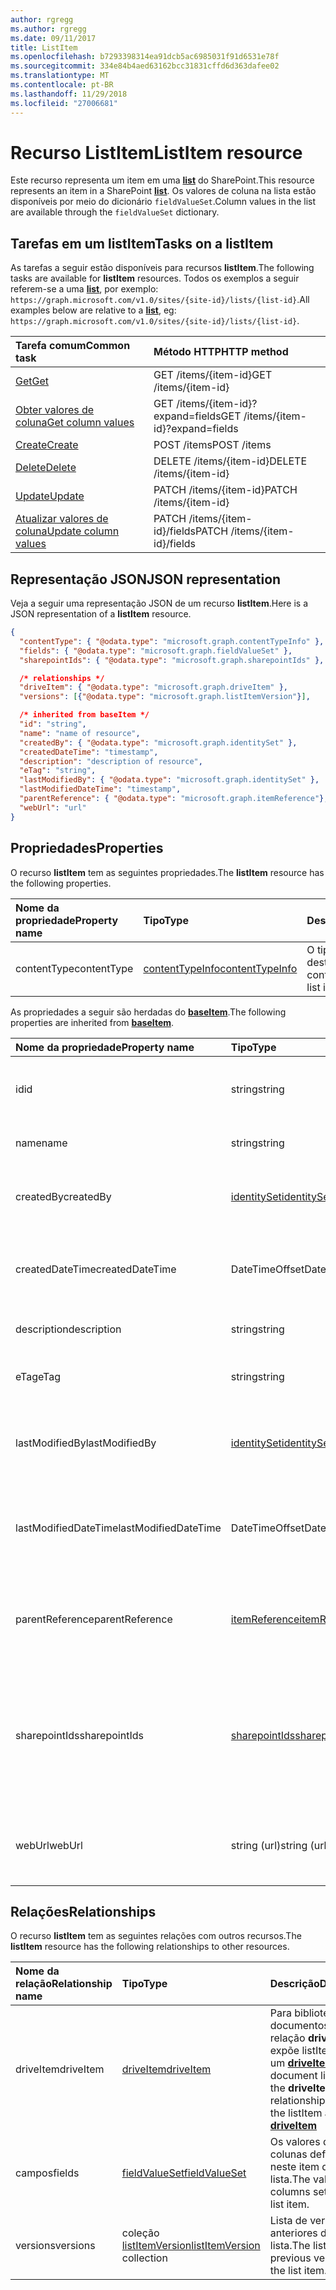 ```yaml
---
author: rgregg
ms.author: rgregg
ms.date: 09/11/2017
title: ListItem
ms.openlocfilehash: b7293398314ea91dcb5ac6985031f91d6531e78f
ms.sourcegitcommit: 334e84b4aed63162bcc31831cffd6d363dafee02
ms.translationtype: MT
ms.contentlocale: pt-BR
ms.lasthandoff: 11/29/2018
ms.locfileid: "27006681"
---
```

# <a name="listitem-resource"></a><span data-ttu-id="c92da-102">Recurso ListItem</span><span class="sxs-lookup"><span data-stu-id="c92da-102">ListItem resource</span></span>

<span data-ttu-id="c92da-103">Este recurso representa um item em uma **[list][]** do SharePoint.</span><span class="sxs-lookup"><span data-stu-id="c92da-103">This resource represents an item in a SharePoint **[list][]**.</span></span>
<span data-ttu-id="c92da-104">Os valores de coluna na lista estão disponíveis por meio do dicionário `fieldValueSet`.</span><span class="sxs-lookup"><span data-stu-id="c92da-104">Column values in the list are available through the `fieldValueSet` dictionary.</span></span>

## <a name="tasks-on-a-listitem"></a><span data-ttu-id="c92da-105">Tarefas em um listItem</span><span class="sxs-lookup"><span data-stu-id="c92da-105">Tasks on a listItem</span></span>

<span data-ttu-id="c92da-106">As tarefas a seguir estão disponíveis para recursos **listItem**.</span><span class="sxs-lookup"><span data-stu-id="c92da-106">The following tasks are available for **listItem** resources.</span></span>
<span data-ttu-id="c92da-107">Todos os exemplos a seguir referem-se a uma **[list][]**, por exemplo: `https://graph.microsoft.com/v1.0/sites/{site-id}/lists/{list-id}`.</span><span class="sxs-lookup"><span data-stu-id="c92da-107">All examples below are relative to a **[list][]**, eg: `https://graph.microsoft.com/v1.0/sites/{site-id}/lists/{list-id}`.</span></span>

| <span data-ttu-id="c92da-108">Tarefa comum</span><span class="sxs-lookup"><span data-stu-id="c92da-108">Common task</span></span>                    | <span data-ttu-id="c92da-109">Método HTTP</span><span class="sxs-lookup"><span data-stu-id="c92da-109">HTTP method</span></span>
|:-------------------------------|:------------------------
| <span data-ttu-id="c92da-110">[Get][]</span><span class="sxs-lookup"><span data-stu-id="c92da-110">[Get][]</span></span>                        | <span data-ttu-id="c92da-111">GET /items/{item-id}</span><span class="sxs-lookup"><span data-stu-id="c92da-111">GET /items/{item-id}</span></span>
| <span data-ttu-id="c92da-112">[Obter valores de coluna][Get]</span><span class="sxs-lookup"><span data-stu-id="c92da-112">[Get column values][Get]</span></span>       | <span data-ttu-id="c92da-113">GET /items/{item-id}?expand=fields</span><span class="sxs-lookup"><span data-stu-id="c92da-113">GET /items/{item-id}?expand=fields</span></span>
| <span data-ttu-id="c92da-114">[Create][]</span><span class="sxs-lookup"><span data-stu-id="c92da-114">[Create][]</span></span>                     | <span data-ttu-id="c92da-115">POST /items</span><span class="sxs-lookup"><span data-stu-id="c92da-115">POST /items</span></span>
| <span data-ttu-id="c92da-116">[Delete][]</span><span class="sxs-lookup"><span data-stu-id="c92da-116">[Delete][]</span></span>                     | <span data-ttu-id="c92da-117">DELETE /items/{item-id}</span><span class="sxs-lookup"><span data-stu-id="c92da-117">DELETE /items/{item-id}</span></span>
| <span data-ttu-id="c92da-118">[Update][]</span><span class="sxs-lookup"><span data-stu-id="c92da-118">[Update][]</span></span>                     | <span data-ttu-id="c92da-119">PATCH /items/{item-id}</span><span class="sxs-lookup"><span data-stu-id="c92da-119">PATCH /items/{item-id}</span></span>
| <span data-ttu-id="c92da-120">[Atualizar valores de coluna][Update]</span><span class="sxs-lookup"><span data-stu-id="c92da-120">[Update column values][Update]</span></span> | <span data-ttu-id="c92da-121">PATCH /items/{item-id}/fields</span><span class="sxs-lookup"><span data-stu-id="c92da-121">PATCH /items/{item-id}/fields</span></span>

[Get]: ../api/listitem-get.md
[Create]: ../api/listitem-create.md
[Delete]: ../api/listitem-delete.md
[Update]: ../api/listitem-update.md

## <a name="json-representation"></a><span data-ttu-id="c92da-126">Representação JSON</span><span class="sxs-lookup"><span data-stu-id="c92da-126">JSON representation</span></span>

<span data-ttu-id="c92da-127">Veja a seguir uma representação JSON de um recurso **listItem**.</span><span class="sxs-lookup"><span data-stu-id="c92da-127">Here is a JSON representation of a **listItem** resource.</span></span>

<!--{
  "blockType": "resource",
  "keyProperty": "id",
  "baseType": "microsoft.graph.baseItem",
  "@odata.type": "microsoft.graph.listItem"
}-->

```json
{
  "contentType": { "@odata.type": "microsoft.graph.contentTypeInfo" },
  "fields": { "@odata.type": "microsoft.graph.fieldValueSet" },
  "sharepointIds": { "@odata.type": "microsoft.graph.sharepointIds" },

  /* relationships */
  "driveItem": { "@odata.type": "microsoft.graph.driveItem" },
  "versions": [{"@odata.type": "microsoft.graph.listItemVersion"}],

  /* inherited from baseItem */
  "id": "string",
  "name": "name of resource",
  "createdBy": { "@odata.type": "microsoft.graph.identitySet" },
  "createdDateTime": "timestamp",
  "description": "description of resource",
  "eTag": "string",
  "lastModifiedBy": { "@odata.type": "microsoft.graph.identitySet" },
  "lastModifiedDateTime": "timestamp",
  "parentReference": { "@odata.type": "microsoft.graph.itemReference"},
  "webUrl": "url"
}
```

## <a name="properties"></a><span data-ttu-id="c92da-128">Propriedades</span><span class="sxs-lookup"><span data-stu-id="c92da-128">Properties</span></span>

<span data-ttu-id="c92da-129">O recurso **listItem** tem as seguintes propriedades.</span><span class="sxs-lookup"><span data-stu-id="c92da-129">The **listItem** resource has the following properties.</span></span>

| <span data-ttu-id="c92da-130">Nome da propriedade</span><span class="sxs-lookup"><span data-stu-id="c92da-130">Property name</span></span> | <span data-ttu-id="c92da-131">Tipo</span><span class="sxs-lookup"><span data-stu-id="c92da-131">Type</span></span>                | <span data-ttu-id="c92da-132">Descrição</span><span class="sxs-lookup"><span data-stu-id="c92da-132">Description</span></span>
|:--------------|:--------------------|:-------------------------------
| <span data-ttu-id="c92da-133">contentType</span><span class="sxs-lookup"><span data-stu-id="c92da-133">contentType</span></span>   | <span data-ttu-id="c92da-134">[contentTypeInfo][]</span><span class="sxs-lookup"><span data-stu-id="c92da-134">[contentTypeInfo][]</span></span> | <span data-ttu-id="c92da-135">O tipo de conteúdo deste item de lista</span><span class="sxs-lookup"><span data-stu-id="c92da-135">The content type of this list item</span></span>

<span data-ttu-id="c92da-136">As propriedades a seguir são herdadas do **[baseItem][]**.</span><span class="sxs-lookup"><span data-stu-id="c92da-136">The following properties are inherited from **[baseItem][]**.</span></span>

| <span data-ttu-id="c92da-137">Nome da propriedade</span><span class="sxs-lookup"><span data-stu-id="c92da-137">Property name</span></span>        | <span data-ttu-id="c92da-138">Tipo</span><span class="sxs-lookup"><span data-stu-id="c92da-138">Type</span></span>              | <span data-ttu-id="c92da-139">Descrição</span><span class="sxs-lookup"><span data-stu-id="c92da-139">Description</span></span>
|:---------------------|:------------------|:----------------------------------
| <span data-ttu-id="c92da-140">id</span><span class="sxs-lookup"><span data-stu-id="c92da-140">id</span></span>                   | <span data-ttu-id="c92da-141">string</span><span class="sxs-lookup"><span data-stu-id="c92da-141">string</span></span>            | <span data-ttu-id="c92da-p103">O identificador exclusivo do item. Somente leitura.</span><span class="sxs-lookup"><span data-stu-id="c92da-p103">The unique identifier of the item. Read-only.</span></span>
| <span data-ttu-id="c92da-144">name</span><span class="sxs-lookup"><span data-stu-id="c92da-144">name</span></span>                 | <span data-ttu-id="c92da-145">string</span><span class="sxs-lookup"><span data-stu-id="c92da-145">string</span></span>            | <span data-ttu-id="c92da-146">O nome/título do item.</span><span class="sxs-lookup"><span data-stu-id="c92da-146">The name / title of the item.</span></span>
| <span data-ttu-id="c92da-147">createdBy</span><span class="sxs-lookup"><span data-stu-id="c92da-147">createdBy</span></span>            | <span data-ttu-id="c92da-148">[identitySet][]</span><span class="sxs-lookup"><span data-stu-id="c92da-148">[identitySet][]</span></span>   | <span data-ttu-id="c92da-149">Identidade do criador desse item.</span><span class="sxs-lookup"><span data-stu-id="c92da-149">Identity of the creator of this item.</span></span> <span data-ttu-id="c92da-150">Somente leitura.</span><span class="sxs-lookup"><span data-stu-id="c92da-150">Read-only.</span></span>
| <span data-ttu-id="c92da-151">createdDateTime</span><span class="sxs-lookup"><span data-stu-id="c92da-151">createdDateTime</span></span>      | <span data-ttu-id="c92da-152">DateTimeOffset</span><span class="sxs-lookup"><span data-stu-id="c92da-152">DateTimeOffset</span></span>    | <span data-ttu-id="c92da-p105">A data e a hora da criação do item. Somente leitura.</span><span class="sxs-lookup"><span data-stu-id="c92da-p105">The date and time the item was created. Read-only.</span></span>
| <span data-ttu-id="c92da-155">description</span><span class="sxs-lookup"><span data-stu-id="c92da-155">description</span></span>          | <span data-ttu-id="c92da-156">string</span><span class="sxs-lookup"><span data-stu-id="c92da-156">string</span></span>            | <span data-ttu-id="c92da-157">O texto descritivo do item.</span><span class="sxs-lookup"><span data-stu-id="c92da-157">The descriptive text for the item.</span></span>
| <span data-ttu-id="c92da-158">eTag</span><span class="sxs-lookup"><span data-stu-id="c92da-158">eTag</span></span>                 | <span data-ttu-id="c92da-159">string</span><span class="sxs-lookup"><span data-stu-id="c92da-159">string</span></span>            | <span data-ttu-id="c92da-p106">ETag do item. Somente leitura.</span><span class="sxs-lookup"><span data-stu-id="c92da-p106">ETag for the item. Read-only.</span></span>                                                          |
| <span data-ttu-id="c92da-162">lastModifiedBy</span><span class="sxs-lookup"><span data-stu-id="c92da-162">lastModifiedBy</span></span>       | <span data-ttu-id="c92da-163">[identitySet][]</span><span class="sxs-lookup"><span data-stu-id="c92da-163">[identitySet][]</span></span>   | <span data-ttu-id="c92da-164">Identidade da última pessoa que alterou esse item.</span><span class="sxs-lookup"><span data-stu-id="c92da-164">Identity of the last modifier of this item.</span></span> <span data-ttu-id="c92da-165">Somente leitura.</span><span class="sxs-lookup"><span data-stu-id="c92da-165">Read-only.</span></span>
| <span data-ttu-id="c92da-166">lastModifiedDateTime</span><span class="sxs-lookup"><span data-stu-id="c92da-166">lastModifiedDateTime</span></span> | <span data-ttu-id="c92da-167">DateTimeOffset</span><span class="sxs-lookup"><span data-stu-id="c92da-167">DateTimeOffset</span></span>    | <span data-ttu-id="c92da-p108">A data e a hora que o item foi modificado pela última vez. Somente leitura.</span><span class="sxs-lookup"><span data-stu-id="c92da-p108">The date and time the item was last modified. Read-only.</span></span>
| <span data-ttu-id="c92da-170">parentReference</span><span class="sxs-lookup"><span data-stu-id="c92da-170">parentReference</span></span>      | <span data-ttu-id="c92da-171">[itemReference][]</span><span class="sxs-lookup"><span data-stu-id="c92da-171">[itemReference][]</span></span> | <span data-ttu-id="c92da-p109">Informações do pai, se o item tiver um pai. Leitura e gravação.</span><span class="sxs-lookup"><span data-stu-id="c92da-p109">Parent information, if the item has a parent. Read-write.</span></span>
| <span data-ttu-id="c92da-174">sharepointIds</span><span class="sxs-lookup"><span data-stu-id="c92da-174">sharepointIds</span></span>        | <span data-ttu-id="c92da-175">[sharepointIds][]</span><span class="sxs-lookup"><span data-stu-id="c92da-175">[sharepointIds][]</span></span> | <span data-ttu-id="c92da-p110">Retorna os identificadores úteis para fins de compatibilidade do REST do SharePoint. Somente leitura.</span><span class="sxs-lookup"><span data-stu-id="c92da-p110">Returns identifiers useful for SharePoint REST compatibility. Read-only.</span></span>
| <span data-ttu-id="c92da-178">webUrl</span><span class="sxs-lookup"><span data-stu-id="c92da-178">webUrl</span></span>               | <span data-ttu-id="c92da-179">string (url)</span><span class="sxs-lookup"><span data-stu-id="c92da-179">string (url)</span></span>      | <span data-ttu-id="c92da-p111">A URL que exibe o item no navegador. Somente leitura.</span><span class="sxs-lookup"><span data-stu-id="c92da-p111">URL that displays the item in the browser. Read-only.</span></span>

## <a name="relationships"></a><span data-ttu-id="c92da-182">Relações</span><span class="sxs-lookup"><span data-stu-id="c92da-182">Relationships</span></span>

 <span data-ttu-id="c92da-183">O recurso **listItem** tem as seguintes relações com outros recursos.</span><span class="sxs-lookup"><span data-stu-id="c92da-183">The **listItem** resource has the following relationships to other resources.</span></span>

| <span data-ttu-id="c92da-184">Nome da relação</span><span class="sxs-lookup"><span data-stu-id="c92da-184">Relationship name</span></span> | <span data-ttu-id="c92da-185">Tipo</span><span class="sxs-lookup"><span data-stu-id="c92da-185">Type</span></span>                           | <span data-ttu-id="c92da-186">Descrição</span><span class="sxs-lookup"><span data-stu-id="c92da-186">Description</span></span>
|:------------------|:-------------------------------|:-------------------------------
| <span data-ttu-id="c92da-187">driveItem</span><span class="sxs-lookup"><span data-stu-id="c92da-187">driveItem</span></span>         | <span data-ttu-id="c92da-188">[driveItem][]</span><span class="sxs-lookup"><span data-stu-id="c92da-188">[driveItem][]</span></span>                  | <span data-ttu-id="c92da-189">Para bibliotecas de documentos, a relação **driveItem** expõe listItem como um **[driveItem][]**</span><span class="sxs-lookup"><span data-stu-id="c92da-189">For document libraries, the **driveItem** relationship exposes the listItem as a **[driveItem][]**</span></span>
| <span data-ttu-id="c92da-190">campos</span><span class="sxs-lookup"><span data-stu-id="c92da-190">fields</span></span>            | <span data-ttu-id="c92da-191">[fieldValueSet][]</span><span class="sxs-lookup"><span data-stu-id="c92da-191">[fieldValueSet][]</span></span>              | <span data-ttu-id="c92da-192">Os valores das colunas definidos neste item de lista.</span><span class="sxs-lookup"><span data-stu-id="c92da-192">The values of the columns set on this list item.</span></span>
| <span data-ttu-id="c92da-193">versions</span><span class="sxs-lookup"><span data-stu-id="c92da-193">versions</span></span>          | <span data-ttu-id="c92da-194">coleção [listItemVersion][]</span><span class="sxs-lookup"><span data-stu-id="c92da-194">[listItemVersion][] collection</span></span> | <span data-ttu-id="c92da-195">Lista de versões anteriores do item da lista.</span><span class="sxs-lookup"><span data-stu-id="c92da-195">The list of previous versions of the list item.</span></span>

[baseItem]: baseitem.md
[contentTypeInfo]: contenttypeinfo.md
[driveItem]: driveitem.md
[fieldValueSet]: fieldvalueset.md
[identitySet]: identityset.md
[itemReference]: itemreference.md
[lista]: list.md
[list]: list.md
[listItemVersion]: listitemversion.md
[sharepointIds]: sharepointids.md

<!-- {
  "type": "#page.annotation",
  "description": "",
  "keywords": "",
  "section": "documentation",
  "tocPath": "Resources/ListItem",
  "tocBookmarks": {
    "ListItem": "#"
  }
} -->
